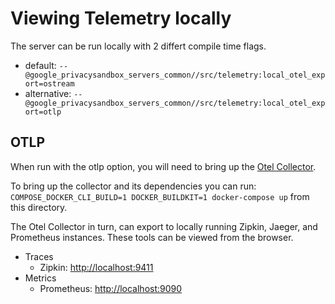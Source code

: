 # Viewing Telemetry locally

The server can be run locally with 2 differt compile time flags.

-   default: `--@google_privacysandbox_servers_common//src/telemetry:local_otel_export=ostream`
-   alternative: `--@google_privacysandbox_servers_common//src/telemetry:local_otel_export=otlp`

## OTLP

When run with the otlp option, you will need to bring up the
[Otel Collector](https://github.com/open-telemetry/opentelemetry-collector-contrib/blob/main/README.md).

To bring up the collector and its dependencies you can run:
`COMPOSE_DOCKER_CLI_BUILD=1 DOCKER_BUILDKIT=1 docker-compose up` from this directory.

The Otel Collector in turn, can export to locally running Zipkin, Jaeger, and Prometheus instances.
These tools can be viewed from the browser.

-   Traces
    -   Zipkin: <http://localhost:9411>
-   Metrics
    -   Prometheus: <http://localhost:9090>
